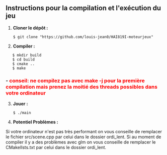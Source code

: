 ## Instructions pour la compilation et l'exécution du jeu

1. **Cloner le dépôt :**
   ```
   $ git clone "https://github.com/louis-jean0/HAI819I-moteurjeux"  
   ```

2. **Compiler :** 
```
   $ mkdir build
   $ cd build
   $ cmake ..
   $ make
```
### - <span style="color: red;">conseil: ne compilez pas avec make -j pour la première compilation mais prenez la moitié des threads possibles dans votre ordinateur</span>

3. **Jouer :** 
	```
    $ ./main 
    ```

4. **Potentiel Problèmes :**

Si votre ordinateur n'est pas très performant on vous conseille de remplacer le fichier src/scene.cpp par celui dans le dossier ordi_lent.
Si au moment de compiler il y a des problèmes avec glm on vous conseille de remplacer le CMakelIsts.txt par celui dans le dossier ordi_lent.